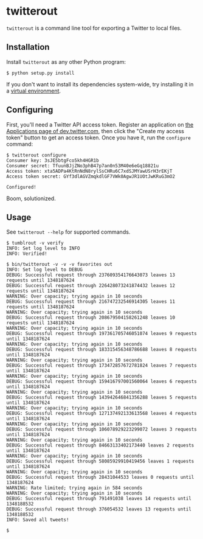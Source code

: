 # twitterout #

`twitterout` is a command line tool for exporting a Twitter to local files.


## Installation ##

Install `twitterout` as any other Python program:

    $ python setup.py install

If you don't want to install its dependencies system-wide, try installing it in a [virtual environment](http://www.virtualenv.org/).


## Configuring ##

First, you'll need a Twitter API access token. Register an application on [the Applications page of dev.twitter.com](https://dev.twitter.com/apps), then click the "Create my access token" button to get an access token. Once you have it, run the `configure` command:

    $ twitterout configure
    Consumer key: 3sJE5btgFco5kh4HGR1b
    Consumer secret: TfuunBJjZNo3phB47p7an0n53M40e6eGq18821u
    Access token: xta5ADPa4KtRnNdN8rylSsCHRu6C7xdSJMYawUSrH3rEKjT
    Access token secret: GYf3dlAGVZmqkdlGF7VWk0AgwJR1UOtJwKRuG3mO2

    Configured!

Boom, solutionized.


## Usage ##

See `twitterout --help` for supported commands.

    $ tumblrout -v verify
    INFO: Set log level to INFO
    INFO: Verified!

    $ bin/twitterout -v -v -v favorites out
    INFO: Set log level to DEBUG
    DEBUG: Successful request through 237609354176643073 leaves 13 requests until 1348187624
    DEBUG: Successful request through 226428073241874432 leaves 12 requests until 1348187624
    WARNING: Over capacity; trying again in 10 seconds
    DEBUG: Successful request through 216747232546914305 leaves 11 requests until 1348187624
    WARNING: Over capacity; trying again in 10 seconds
    DEBUG: Successful request through 208679504158261248 leaves 10 requests until 1348187624
    WARNING: Over capacity; trying again in 10 seconds
    DEBUG: Successful request through 197361705746051074 leaves 9 requests until 1348187624
    WARNING: Over capacity; trying again in 10 seconds
    DEBUG: Successful request through 183315456348786688 leaves 8 requests until 1348187624
    WARNING: Over capacity; trying again in 10 seconds
    DEBUG: Successful request through 173472857672781824 leaves 7 requests until 1348187624
    WARNING: Over capacity; trying again in 10 seconds
    DEBUG: Successful request through 159416797001560064 leaves 6 requests until 1348187624
    WARNING: Over capacity; trying again in 10 seconds
    DEBUG: Successful request through 143942646841356288 leaves 5 requests until 1348187624
    WARNING: Over capacity; trying again in 10 seconds
    DEBUG: Successful request through 127137492133613568 leaves 4 requests until 1348187624
    WARNING: Over capacity; trying again in 10 seconds
    DEBUG: Successful request through 106078929223299072 leaves 3 requests until 1348187624
    WARNING: Over capacity; trying again in 10 seconds
    DEBUG: Successful request through 84663133402173440 leaves 2 requests until 1348187624
    WARNING: Over capacity; trying again in 10 seconds
    DEBUG: Successful request through 58085929910419456 leaves 1 requests until 1348187624
    WARNING: Over capacity; trying again in 10 seconds
    DEBUG: Successful request through 28431044533 leaves 0 requests until 1348187624
    WARNING: Rate limited; trying again in 584 seconds
    WARNING: Over capacity; trying again in 10 seconds
    DEBUG: Successful request through 791491038 leaves 14 requests until 1348188532
    DEBUG: Successful request through 376054532 leaves 13 requests until 1348188532
    INFO: Saved all tweets!

    $

